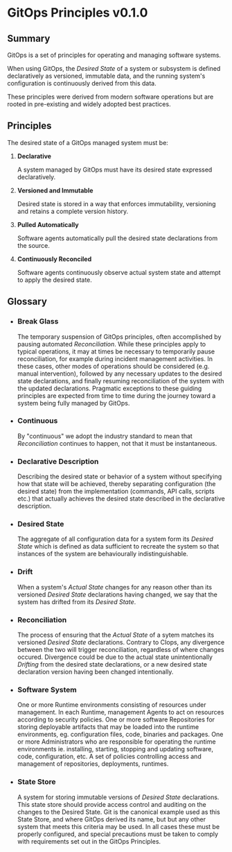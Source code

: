 # GitOps Principles v0.1.0

## Summary

GitOps is a set of principles for operating and managing software systems.

When using GitOps, the _Desired State_ of a system or subsystem is defined declaratively as versioned, immutable data, and the running system's configuration is continuously derived from this data.

These principles were derived from modern software operations but are rooted in pre-existing and widely adopted best practices.

## Principles

The desired state of a GitOps managed system must be:

1. **Declarative**

    A system managed by GitOps must have its desired state expressed declaratively.

2. **Versioned and Immutable**

    Desired state is stored in a way that enforces immutability, versioning and retains a complete version history.

3. **Pulled Automatically**

    Software agents automatically pull the desired state declarations from the source.

4. **Continuously Reconciled**

    Software agents continuously observe actual system state and attempt to apply the desired state.

## Glossary

- ### Break Glass

    The temporary suspension of GitOps principles, often accomplished by pausing automated _Reconciliation_.
    While these principles apply to typical operations, it may at times be necessary to temporarily pause reconciliation, for example during incident management activities.
    In these cases, other modes of operations should be considered (e.g. manual intervention), followed by any necessary updates to the desired state declarations, and finally resuming reconciliation of the system with the updated declarations.
    Pragmatic exceptions to these guiding principles are expected from time to time during the journey toward a system being fully managed by GitOps.

- ### Continuous

    By "continuous" we adopt the industry standard to mean that _Reconciliation_ continues to happen, not that it must be instantaneous.

- ### Declarative Description

    Describing the desired state or behavior of a system without specifying how that state will be achieved, thereby separating configuration (the desired state) from the implementation (commands, API calls, scripts etc.) that actually achieves the desired state described in the declarative description.

- ### Desired State

    The aggregate of all configuration data for a system form its _Desired State_ which is defined as data sufficient to recreate the system so that instances of the system are behaviourally indistinguishable.

- ### Drift

    When a system's _Actual State_ changes for any reason other than its versioned _Desired State_ declarations having changed, we say that the system has drifted from its _Desired State_.

- ### Reconciliation

    The process of ensuring that the _Actual State_ of a sytem matches its versioned _Desired State_ declarations.
    Contrary to CIops, any divergence between the two will trigger reconciliation, regardless of where changes occured.
    Divergence could be due to the actual state unintentionally _Drifting_ from the desired state declarations, or a new desired state declaration version having been changed intentionally.

- ### Software System

    One or more Runtime environments consisting of resources under management.
    In each Runtime, management Agents to act on resources according to security policies.
    One or more software Repositories for storing deployable artifacts that may be loaded into the runtime environments, eg. configuration files, code, binaries and packages.
    One or more Administrators who are responsible for operating the runtime environments ie. installing, starting, stopping and updating software, code, configuration, etc.
    A set of policies controlling access and management of repositories, deployments, runtimes.

- ### State Store

    A system for storing immutable versions of _Desired State_ declarations.
    This state store should provide access control and auditing on the changes to the Desired State.
    Git is the canonical example used as this State Store, and where GitOps derived its name, but but any other system that meets this criteria may be used.
    In all cases these must be properly configured, and special precautions must be taken to comply with requirements set out in the GitOps Principles.

